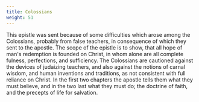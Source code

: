 ```yaml
---
title: Colossians
weight: 51
---
```


This epistle was sent because of some difficulties which arose among the Colossians, probably from false teachers, in consequence of which they sent to the apostle. The scope of the epistle is to show, that all hope of man's redemption is founded on Christ, in whom alone are all complete fulness, perfections, and sufficiency. The Colossians are cautioned against the devices of judaizing teachers, and also against the notions of carnal wisdom, and human inventions and traditions, as not
  consistent with full reliance on Christ. In the first two chapters the apostle tells them what they must believe, and in the two last what they must do; the doctrine of faith, and the precepts of life for salvation.
